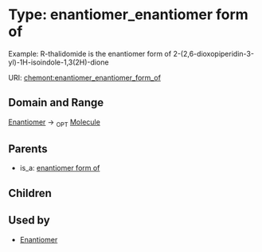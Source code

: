 
# Type: enantiomer_enantiomer form of


Example:  R-thalidomide is the enantiomer form of 2-(2,6-dioxopiperidin-3-yl)-1H-isoindole-1,3(2H)-dione

URI: [chemont:enantiomer_enantiomer_form_of](http://w3id.org/chemontenantiomer_enantiomer_form_of)


## Domain and Range

[Enantiomer](Enantiomer.md) ->  <sub>OPT</sub> [Molecule](Molecule.md)

## Parents

 *  is_a: [enantiomer form of](enantiomer_form_of.md)

## Children


## Used by

 * [Enantiomer](Enantiomer.md)
